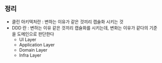 ## 정리

- 클린 아키텍처란 : 변하는 이유가 같은 것끼리 캡슐화 시키는 것
- DDD 란 : 변하는 이유 같은 것끼리 캡슐화를 시키는데, 변화는 이유가 같다의 기준을 도메인으로 판단한다 
  - UI Layer
  - Application Layer
  - Domain Layer
  - Infra Layer
